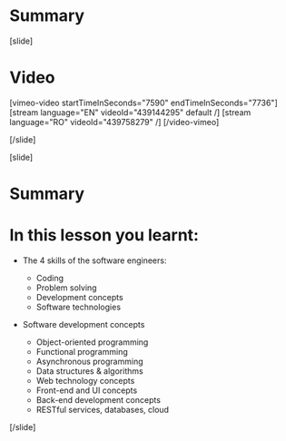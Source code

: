 # Summary

[slide]
# Video

[vimeo-video startTimeInSeconds="7590" endTimeInSeconds="7736"]
[stream language="EN" videoId="439144295" default /]
[stream language="RO" videoId="439758279"  /]
[/video-vimeo]

[/slide]

[slide]
# Summary


# In this lesson you learnt:

- The 4 skills of the software engineers:
    - Coding 
    - Problem solving 
    - Development concepts 
    - Software technologies
    
- Software development concepts
    - Object-oriented programming
    - Functional programming
    - Asynchronous programming
    - Data structures & algorithms
    - Web technology concepts
    - Front-end and UI concepts 
    - Back-end development concepts
    - RESTful services, databases, cloud



[/slide]